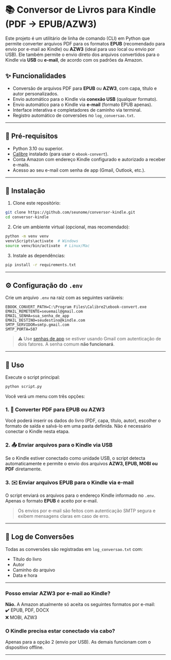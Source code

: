 # 📚 Conversor de Livros para Kindle (PDF → EPUB/AZW3)

Este projeto é um utilitário de linha de comando (CLI) em Python que permite converter arquivos PDF para os formatos **EPUB** (recomendado para envio por e-mail ao Kindle) ou **AZW3** (ideal para uso local ou envio por USB). Ele também permite o envio direto dos arquivos convertidos para o Kindle via **USB** ou **e-mail**, de acordo com os padrões da Amazon.

## ✨ Funcionalidades

- Conversão de arquivos PDF para **EPUB** ou **AZW3**, com capa, título e autor personalizados.
- Envio automático para o Kindle via **conexão USB** (qualquer formato).
- Envio automático para o Kindle via **e-mail** (formato EPUB apenas).
- Interface interativa e completadores de caminho via terminal.
- Registro automático de conversões no `log_conversao.txt`.

---

## 🧰 Pré-requisitos

- Python 3.10 ou superior.
- [Calibre](https://calibre-ebook.com/download) instalado (para usar o `ebook-convert`).
- Conta Amazon com endereço Kindle configurado e autorizado a receber e-mails.
- Acesso ao seu e-mail com senha de app (Gmail, Outlook, etc.).

---

## 🔧 Instalação

1. Clone este repositório:

```bash
git clone https://github.com/seunome/conversor-kindle.git
cd conversor-kindle
```

2. Crie um ambiente virtual (opcional, mas recomendado):

```bash
python -m venv venv
venv\Scripts\activate  # Windows
source venv/bin/activate  # Linux/Mac
```

3. Instale as dependências:

```bash
pip install -r requirements.txt
```

---

## ⚙️ Configuração do `.env`

Crie um arquivo `.env` na raiz com as seguintes variáveis:

```env
EBOOK_CONVERT_PATH=C:\Program Files\Calibre2\ebook-convert.exe
EMAIL_REMETENTE=seuemail@gmail.com
EMAIL_SENHA=sua_senha_de_app
EMAIL_DESTINO=seudestino@kindle.com
SMTP_SERVIDOR=smtp.gmail.com
SMTP_PORTA=587
```

> ⚠️ Use [senhas de app](https://support.google.com/mail/answer/185833?hl=pt-BR) se estiver usando Gmail com autenticação de dois fatores. A senha comum **não funcionará**.

---

## 🚀 Uso

Execute o script principal:

```bash
python script.py
```

Você verá um menu com três opções:

### 1. 📘 Converter PDF para EPUB ou AZW3

Você poderá inserir os dados do livro (PDF, capa, título, autor), escolher o formato de saída e salvá-lo em uma pasta definida. Não é necessário conectar o Kindle nesta etapa.

### 2. 📤 Enviar arquivos para o Kindle via USB

Se o Kindle estiver conectado como unidade USB, o script detecta automaticamente e permite o envio dos arquivos **AZW3, EPUB, MOBI ou PDF** diretamente.

### 3. ✉️ Enviar arquivos EPUB para o Kindle via e-mail

O script enviará os arquivos para o endereço Kindle informado no `.env`. Apenas o formato **EPUB** é aceito por e-mail.

> Os envios por e-mail são feitos com autenticação SMTP segura e exibem mensagens claras em caso de erro.

---

## 📓 Log de Conversões

Todas as conversões são registradas em `log_conversao.txt` com:

- Título do livro
- Autor
- Caminho do arquivo
- Data e hora

---


### Posso enviar AZW3 por e-mail ao Kindle?

**Não.** A Amazon atualmente só aceita os seguintes formatos por e-mail:  
✔️ EPUB, PDF, DOCX  
❌ MOBI, AZW3

### O Kindle precisa estar conectado via cabo?

Apenas para a opção 2 (envio por USB). As demais funcionam com o dispositivo offline.

---





